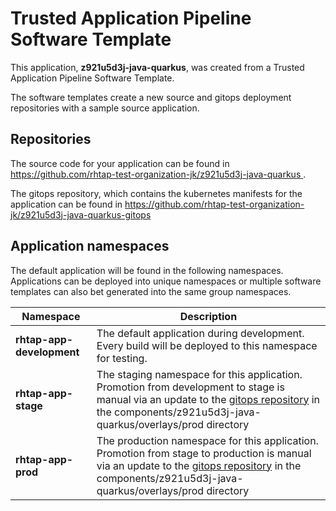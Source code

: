 # Trusted Application Pipeline Software Template

This application, **z921u5d3j-java-quarkus**, was created from a Trusted Application Pipeline Software Template.

The software templates create a new source and gitops deployment repositories with a sample source application. 

## Repositories

The source code for your application can be found in [https://github.com/rhtap-test-organization-jk/z921u5d3j-java-quarkus ](https://github.com/rhtap-test-organization-jk/z921u5d3j-java-quarkus ).
 
The gitops repository, which contains the kubernetes manifests for the application can be found in 
[https://github.com/rhtap-test-organization-jk/z921u5d3j-java-quarkus-gitops ](https://github.com/rhtap-test-organization-jk/z921u5d3j-java-quarkus-gitops ) 

## Application namespaces 

The default application will be found in the following namespaces. Applications can be deployed into unique namespaces or multiple software templates can also bet generated into the same group namespaces.  

|  Namespace   |  Description   |  
| -------- | -------- |   
| **rhtap-app-development** | The default application during development. Every build will be deployed to this namespace for testing. | 
| **rhtap-app-stage** | The staging namespace for this application. Promotion from development to stage is manual via an update to the [gitops repository](https://github.com/rhtap-test-organization-jk/z921u5d3j-java-quarkus-gitops ) in the components/z921u5d3j-java-quarkus/overlays/prod directory |  
| **rhtap-app-prod** | The production namespace for this application. Promotion from stage to production is manual via an update to the [gitops repository](https://github.com/rhtap-test-organization-jk/z921u5d3j-java-quarkus-gitops ) in the components/z921u5d3j-java-quarkus/overlays/prod directory | 